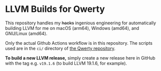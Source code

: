LLVM Builds for Qwerty
======================

This repository handles my ~~hacks~~ ingenious engineering for automatically
building LLVM for me on macOS (arm64), Windows (amd64), and GNU/Linux (amd64).

Only the actual Github Actions workflow is in this repository. The scripts used
are in the `ci/` directory of [the Qwerty repository][1].

**To build a new LLVM release,** simply create a new release here in GitHub
with the tag e.g. `v19.1.6` (to build LLVM 19.1.6, for example).

[1]: https://github.com/gt-tinker/qwerty
